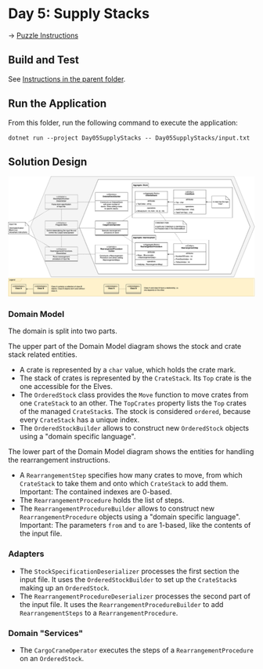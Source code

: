# Day 5: Supply Stacks

→ [Puzzle Instructions](https://adventofcode.com/2022/day/5)

## Build and Test

See [Instructions in the parent folder](../README.md).

## Run the Application

From this folder, run the following command to execute the application:

```shell
dotnet run --project Day05SupplyStacks -- Day05SupplyStacks/input.txt
```

## Solution Design

![design.drawio.png](design.drawio.png)

### Domain Model

The domain is split into two parts.

The upper part of the Domain Model diagram shows the stock and crate stack related entities.

- A crate is represented by a `char` value, which holds the crate mark.
- The stack of crates is represented by the `CrateStack`. Its `Top` crate is the one accessible for the Elves.
- The `OrderedStock` class provides the `Move` function to move crates from one `CrateStack` to an other.
  The `TopCrates` property lists the `Top` crates of the managed `CrateStack`s. The stock is considered `ordered`,
  because every `CrateStack` has a unique index.
- The `OrderedStockBuilder` allows to construct new `OrderedStock` objects using a "domain specific language".

The lower part of the Domain Model diagram shows the entities for handling the rearrangement instructions.

- A `RearrangementStep` specifies how many crates to move, from which `CrateStack` to take them and onto
  which `CrateStack` to add them. Important: The contained indexes are 0-based.
- The `RearrangementProcedure` holds the list of steps.
- The `RearrangementProcedureBuilder` allows to construct new `RearrangementProcedure` objects using a "domain specific
  language". Important: The parameters `from` and `to` are 1-based, like the contents of the input file.

### Adapters

- The `StockSpecificationDeserializer` processes the first section the input file. It uses the `OrderedStockBuilder` to
  set up the `CrateStack`s making up an `OrderedStock`.
- The `RearrangementProcedureDeserializer` processes the second part of the input file. It uses
  the `RearrangementProcedureBuilder` to add `RearrangementSteps` to a `RearrangementProcedure`.

### Domain "Services"

- The `CargoCraneOperator` executes the steps of a `RearrangementProcedure` on an `OrderedStock`.
